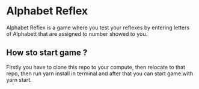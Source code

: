 # Alphabet Reflex

Alphabet Reflex is a game where you test your reflexes by entering letters of Alphabett that are assigned to number showed to you.

## How sto start game ?

Firstly you have to clone this repo to your compute, then relocate to that repo, then run yarn install in terminal and after that you can start game with yarn start.

